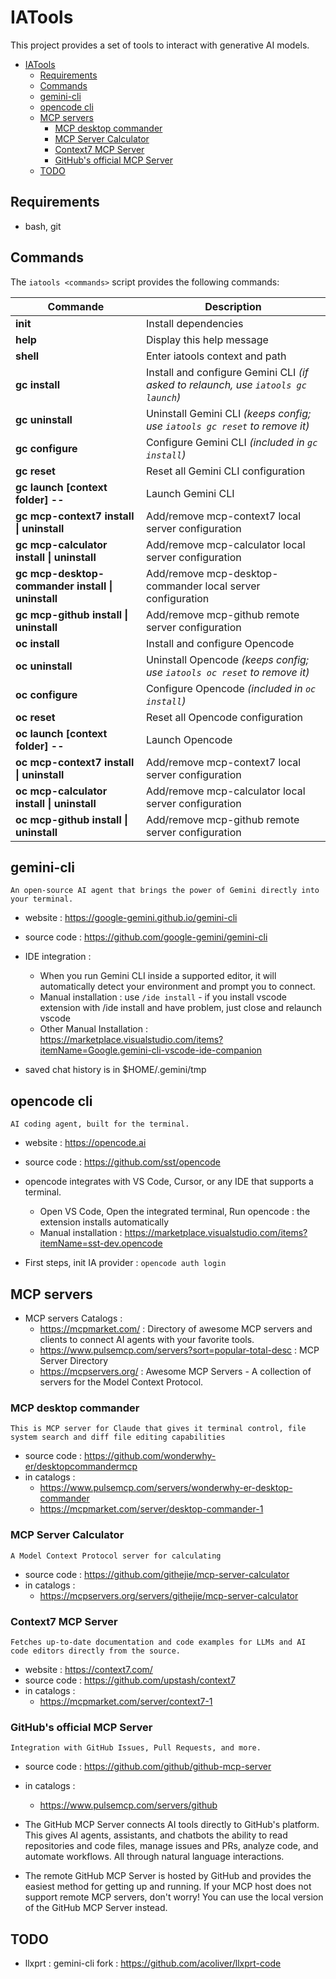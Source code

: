 # IATools

This project provides a set of tools to interact with generative AI models.

- [IATools](#iatools)
  - [Requirements](#requirements)
  - [Commands](#commands)
  - [gemini-cli](#gemini-cli)
  - [opencode cli](#opencode-cli)
  - [MCP servers](#mcp-servers)
    - [MCP desktop commander](#mcp-desktop-commander)
    - [MCP Server Calculator](#mcp-server-calculator)
    - [Context7 MCP Server](#context7-mcp-server)
    - [GitHub's official MCP Server](#githubs-official-mcp-server)
  - [TODO](#todo)


## Requirements

* bash, git

## Commands

The `iatools <commands>` script provides the following commands:

| Commande | Description |
|----------|-------------|
| **init** | Install dependencies |
| **help** | Display this help message |
| **shell** | Enter iatools context and path |
| **gc install** | Install and configure Gemini CLI *(if asked to relaunch, use `iatools gc launch`)* |
| **gc uninstall** | Uninstall Gemini CLI *(keeps config; use `iatools gc reset` to remove it)* |
| **gc configure** | Configure Gemini CLI *(included in `gc install`)* |
| **gc reset** | Reset all Gemini CLI configuration |
| **gc launch [context folder] -- <options>** | Launch Gemini CLI |
| **gc mcp-context7 install \| uninstall** | Add/remove mcp-context7 local server configuration |
| **gc mcp-calculator install \| uninstall** | Add/remove mcp-calculator local server configuration |
| **gc mcp-desktop-commander install \| uninstall** | Add/remove mcp-desktop-commander local server configuration |
| **gc mcp-github install \| uninstall** | Add/remove mcp-github remote server configuration |
| **oc install** | Install and configure Opencode |
| **oc uninstall** | Uninstall Opencode *(keeps config; use `iatools oc reset` to remove it)* |
| **oc configure** | Configure Opencode *(included in `oc install`)* |
| **oc reset** | Reset all Opencode configuration |
| **oc launch [context folder] -- <options>** | Launch Opencode |
| **oc mcp-context7 install \| uninstall** | Add/remove mcp-context7 local server configuration |
| **oc mcp-calculator install \| uninstall** | Add/remove mcp-calculator local server configuration |
| **oc mcp-github install \| uninstall** | Add/remove mcp-github remote server configuration |

## gemini-cli

```An open-source AI agent that brings the power of Gemini directly into your terminal.```

* website : https://google-gemini.github.io/gemini-cli
* source code : https://github.com/google-gemini/gemini-cli

* IDE integration : 
  * When you run Gemini CLI inside a supported editor, it will automatically detect your environment and prompt you to connect.
  * Manual installation : use `/ide install` - if you install vscode extension with /ide install and have problem, just close and relaunch vscode
  * Other Manual Installation : https://marketplace.visualstudio.com/items?itemName=Google.gemini-cli-vscode-ide-companion

* saved chat history is in $HOME/.gemini/tmp

## opencode cli

```AI coding agent, built for the terminal.```

* website : https://opencode.ai
* source code : https://github.com/sst/opencode

* opencode integrates with VS Code, Cursor, or any IDE that supports a terminal.
  * Open VS Code, Open the integrated terminal, Run opencode : the extension installs automatically
  * Manual installation : https://marketplace.visualstudio.com/items?itemName=sst-dev.opencode

* First steps, init IA provider : `opencode auth login`


## MCP servers

* MCP servers Catalogs : 
  * https://mcpmarket.com/ : Directory of awesome MCP servers and clients to connect AI agents with your favorite tools.
  * https://www.pulsemcp.com/servers?sort=popular-total-desc : MCP Server Directory
  * https://mcpservers.org/ : Awesome MCP Servers - A collection of servers for the Model Context Protocol.

### MCP desktop commander

```This is MCP server for Claude that gives it terminal control, file system search and diff file editing capabilities```

* source code : https://github.com/wonderwhy-er/desktopcommandermcp
* in catalogs :
  * https://www.pulsemcp.com/servers/wonderwhy-er-desktop-commander
  * https://mcpmarket.com/server/desktop-commander-1

### MCP Server Calculator

```A Model Context Protocol server for calculating```

* source code : https://github.com/githejie/mcp-server-calculator
* in catalogs :
  * https://mcpservers.org/servers/githejie/mcp-server-calculator


### Context7 MCP Server

```Fetches up-to-date documentation and code examples for LLMs and AI code editors directly from the source.``` 

* website : https://context7.com/
* source code : https://github.com/upstash/context7
* in catalogs :
  * https://mcpmarket.com/server/context7-1


### GitHub's official MCP Server

```Integration with GitHub Issues, Pull Requests, and more.```

* source code : https://github.com/github/github-mcp-server
* in catalogs :
  * https://www.pulsemcp.com/servers/github

* The GitHub MCP Server connects AI tools directly to GitHub's platform. This gives AI agents, assistants, and chatbots the ability to read repositories and code files, manage issues and PRs, analyze code, and automate workflows. All through natural language interactions.

* The remote GitHub MCP Server is hosted by GitHub and provides the easiest method for getting up and running. If your MCP host does not support remote MCP servers, don't worry! You can use the local version of the GitHub MCP Server instead.


## TODO

* llxprt : gemini-cli fork : https://github.com/acoliver/llxprt-code